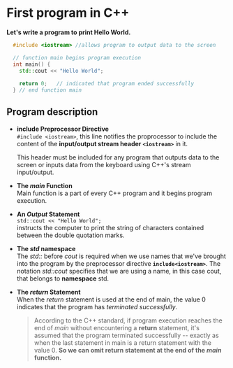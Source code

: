 # First program in C++

__Let's write a program to print Hello World.__

```C++
  #include <iostream> //allows program to output data to the screen

  // function main begins program execution
  int main() {
    std::cout << "Hello World";
    
    return 0;   // indicated that program ended successfully
  } // end function main
```
## Program description

* __include Preprocessor Directive__ <br/>
`#include <iostream>`, this line notifies the proprocessor to include the content of the **input/output stream header `<iostream>`**  in it. <br/>

  This header must be included for any program that outputs data to the screen or inputs data from the keyboard using C++'s stream input/output.

* __The *main* Function__ <br/>
Main function is a part of every C++ program and it begins program execution.

* __An *Output* Statement__ <br/>
`std::cout << "Hello World";` <br/> 
instructs the computer to print the string of characters contained between the double quotation marks.

* __The _std_ namespace__<br/>
The _std::_ before _cout_ is required when we use names that we've brought into the program by the preprocessor directive **`include<iostream>`**. The notation _std::cout_ specifies that we are using a name, in this case cout, that belongs to **namespace** std.

* __The _return_ Statement__ <br/>
When the _return_ statement is used at the end of main, the value 0 indicates that the program has _terminated successfully_. 

  > According to the C++ standard, if program execution reaches the end of _main_ without encountering a **return** statement, it's assumed that the program terminated successfully -- exactly as when the last statement in main is a return statement with the value 0. **So we can omit return statement at the end of the _main_ function.**
